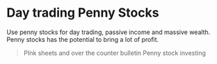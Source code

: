#   Day trading Penny Stocks
Use penny stocks for day trading, passive income and massive wealth.
Penny stocks has the potential to bring a lot of profit.
>PInk sheets and over the counter bulletin
>Penny stock investing
